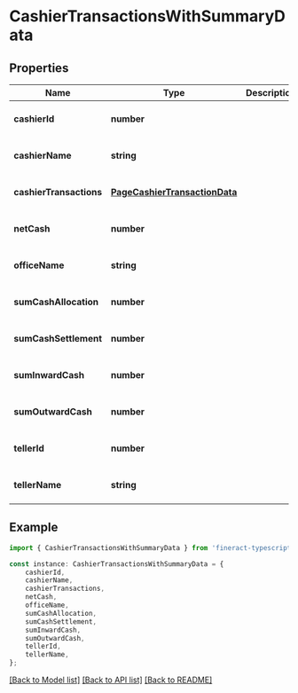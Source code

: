 # CashierTransactionsWithSummaryData


## Properties

Name | Type | Description | Notes
------------ | ------------- | ------------- | -------------
**cashierId** | **number** |  | [optional] [default to undefined]
**cashierName** | **string** |  | [optional] [default to undefined]
**cashierTransactions** | [**PageCashierTransactionData**](PageCashierTransactionData.md) |  | [optional] [default to undefined]
**netCash** | **number** |  | [optional] [default to undefined]
**officeName** | **string** |  | [optional] [default to undefined]
**sumCashAllocation** | **number** |  | [optional] [default to undefined]
**sumCashSettlement** | **number** |  | [optional] [default to undefined]
**sumInwardCash** | **number** |  | [optional] [default to undefined]
**sumOutwardCash** | **number** |  | [optional] [default to undefined]
**tellerId** | **number** |  | [optional] [default to undefined]
**tellerName** | **string** |  | [optional] [default to undefined]

## Example

```typescript
import { CashierTransactionsWithSummaryData } from 'fineract-typescript-client';

const instance: CashierTransactionsWithSummaryData = {
    cashierId,
    cashierName,
    cashierTransactions,
    netCash,
    officeName,
    sumCashAllocation,
    sumCashSettlement,
    sumInwardCash,
    sumOutwardCash,
    tellerId,
    tellerName,
};
```

[[Back to Model list]](../README.md#documentation-for-models) [[Back to API list]](../README.md#documentation-for-api-endpoints) [[Back to README]](../README.md)
